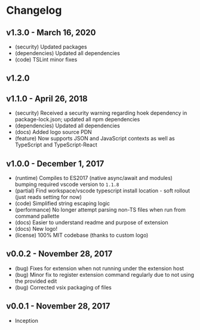 # Changelog

## v1.3.0 - March 16, 2020

* (security) Updated packages
* (dependencies) Updated all dependencies
* (code) TSLint minor fixes

## v1.2.0

## v1.1.0 - April 26, 2018

* (security) Received a security warning regarding hoek dependency in package-lock.json; updated all npm dependencies
* (dependencies) Updated all dependencies
* (docs) Added logo source PDN
* (feature) Now supports JSON and JavaScript contexts as well as TypeScript and TypeScript-React

## v1.0.0 - December 1, 2017

* (runtime) Compiles to ES2017 (native async/await and modules) bumping required vscode version to `1.1.8`
* (partial) Find workspace/vscode typescript install location - soft rollout (just reads setting for now)
* (code) Simplified string escaping logic
* (performance) No longer attempt parsing non-TS files when run from command pallette
* (docs) Easier to understand readme and purpose of extension
* (docs) New logo!
* (license) 100% MIT codebase (thanks to custom logo)

## v0.0.2 - November 28, 2017

* (bug) Fixes for extension when not running under the extension host
* (bug) Minor fix to register extension command regularly due to not using the provided edit
* (bug) Corrected vsix packaging of files

## v0.0.1 - November 28, 2017

* Inception